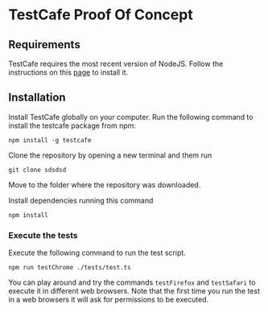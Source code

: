 # TestCafe Proof Of Concept

## Requirements

TestCafe requires the most recent version of NodeJS. Follow the instructions on this [page](https://nodejs.org/en/) to install it.

## Installation

Install TestCafe globally on your computer. Run the following command to install the testcafe package from npm:

`npm install -g testcafe`

Clone the repository by opening a new terminal and them run

`git clone sdsdsd`

Move to the folder where the repository was downloaded.

Install dependencies running this command

`npm install`

### Execute the tests

Execute the following command to run the test script.

`npm run testChrome ./tests/test.ts`

You can play around and try the commands `testFirefox` and `testSafari` to execute it in different web browsers. Note that the first time you run the test in a web browsers it will ask for permissions to be executed.

